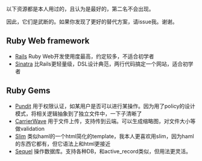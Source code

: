 以下资源都是本人用过的，且认为是最好的，第二名不会出现。

因此，它们是武断的。如果你发现了更好的替代方案，请issue我。谢谢。

## Ruby Web framework
+ [Rails](http://rubyonrails.org/) Ruby Web开发使用度最高，约定较多，不适合初学者
+ [Sinatra](http://www.sinatrarb.com/) 比Rails更轻量级，DSL设计典范，两行代码搞定一个网站，适合初学者

## Ruby Gems
+ [Pundit](https://github.com/elabs/pundit) 用于权限认证，如某用户是否可以进行某操作。因为用了policy的设计模式，将相关逻辑抽象到了独立文件中，一下子清晰了
+ [CarrierWave](httpshttps://github.com/carrierwaveuploader/carrierwave) 用于文件上传，支持传到云端。可以生成缩略图，对文件大小等做validation
+ [Slim](https://github.com/slim-template/slim) 类似haml的一个html简化的template，我本人更喜欢用slim，因为haml的东西它都有，但它语法上和html更接近
+ [Sequel](https://github.com/jeremyevans/sequel) 操作数据库。支持各种DB，和active_record类似，但用法更灵活。
